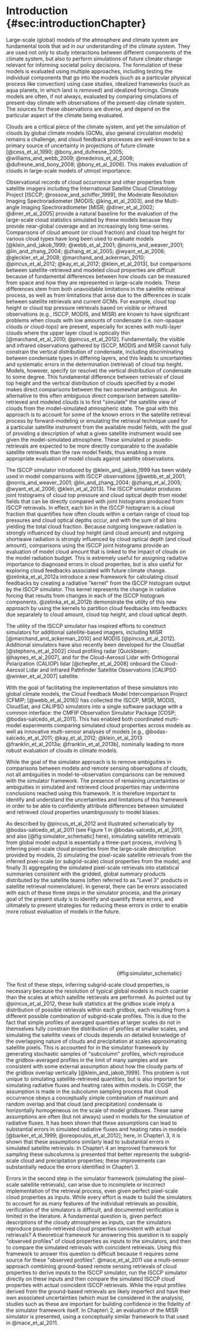 # Introduction {#sec:introductionChapter} 

Large-scale (global) models of the atmosphere and climate system are fundamental tools that aid in our understanding of the climate system. They are used not only to study interactions between different components of the climate system, but also to perform simulations of future climate change relevant for informing societal policy decisions. The formulation of these models is evaluated using multiple approaches, including testing the individual components that go into the models (such as a particular physical process like convection) using case studies, idealized frameworks (such as aqua planets, in which land is removed) and idealized forcings. Climate models are often, if not always, evaluated by comparing simulations of present-day climate with observations of the present-day climate system. The sources for these observations are diverse, and depend on the particular aspect of the climate being evaluated.

Clouds are a critical piece of the climate system, and yet the simulation of clouds by global climate models (GCMs, also general circulation models) remains a challenge, and cloud feedback processes are well-known to be a primary source of uncertainty in projections of future climate [@cess_et_al_1990; @bony_and_dufresne_2005; @williams_and_webb_2009; @medeiros_et_al_2008; @dufresne_and_bony_2008; @bony_et_al_2006]. This makes evaluation of clouds in large-scale models of utmost importance. 

Observational records of cloud occurrence and other properties from satellite imagers including the International Satellite Cloud Climatology Project [ISCCP; @rossow_and_schiffer_1999], the Moderate Resolution Imaging Spectroradiometer [MODIS; @king_et_al_2003], and the Multi-angle Imaging Spectroradiometer [MISR; @diner_et_al_2002; @diner_et_al_2005] provide a natural baseline for the evaluation of the large-scale cloud statistics simulated by these models because they provide near-global coverage and an increasingly long time-series. Comparisons of cloud amount (or cloud fraction) and cloud top height for various cloud types have long been used to evaluate models [@klein_and_jakob_1999; @webb_et_al_2001; @norris_and_weaver_2001; @lin_and_zhang_2004; @zhang_et_al_2005; @wyant_et_al_2006; @gleckler_et_al_2008; @marchand_and_ackerman_2010; @pincus_et_al_2012; @kay_et_al_2012; @klein_et_al_2013], but comparisons between satellite-retrieved and modeled cloud properties are difficult because of fundamental differences between how clouds can be measured from space and how they are represented in large-scale models. These differences stem from both unavoidable limitations in the satellite retrieval process, as well as from limitations that arise due to the differences in scale between satellite retrievals and current GCMs. For example, cloud top height or cloud top pressure retrievals based on visible or infrared observations (e.g., ISCCP, MODIS, and MISR) are known to have significant problems when clouds with low amounts of condensate (i.e. non-opaque clouds or cloud-tops) are present, especially for scenes with multi-layer clouds where the upper layer cloud is optically thin [@marchand_et_al_2010; @pincus_et_al_2012]. Fundamentally, the visible and infrared observations gathered by ISCCP, MODIS and MISR cannot fully constrain the vertical distribution of condensate, including discriminating between condensate types in differing layers, and this leads to uncertainties and systematic errors in the determination (retrieval) of cloud top height. Models, however, specify (or resolve) the vertical distribution of condensate to some degree. This fundamental difference between retrievals of cloud top height and the vertical distribution of clouds specified by a model makes direct comparisons between the two somewhat ambiguous. An alternative to this often ambiguous direct comparison between satellite-retrieved and modeled clouds is to first "simulate" the satellite view of clouds from the model-simulated atmospheric state. The goal with this approach is to account for some of the known errors in the satellite retrieval process by forward-modeling or emulating the retrieval technique used for a particular satellite instrument from the available model fields, with the goal of providing a description of what a given satellite instrument would see given the model-simulated atmosphere. These simulated or psuedo-retrievals are expected to be more directly comparable to the available satellite retrievals than the raw model fields, thus enabling a more appropriate evaluation of model clouds against satellite observations.

The ISCCP simulator introduced by @klein_and_jakob_1999 has been widely used in model comparisons with ISCCP observations [@webb_et_al_2001; @norris_and_weaver_2001; @lin_and_zhang_2004; @zhang_et_al_2005; @wyant_et_al_2006; @klein_et_al_2013]. The ISCCP simulator produces joint histograms of cloud top pressure and cloud optical depth from model fields that can be directly compared with joint histograms produced from ISCCP retrievals. In effect, each bin in the ISCCP histogram is a cloud fraction that quantifies how often clouds within a certain range of cloud top pressures and cloud optical depths occur, and with the sum of all bins yielding the total cloud fraction. Because outgoing longwave radiation is strongly influenced by cloud top height (and cloud amount) and outgoing shortwave radiation is strongly influenced by cloud optical depth (and cloud amount), comparisons using the ISCCP joint histograms provide an evaluation of model cloud amount that is linked to the impact of clouds on the model radiation budget. This is extremely useful for assigning radiative importance to diagnosed errors in cloud properties, but is also useful for exploring cloud feedbacks associated with future climate change. @zelinka_et_al_2012a introduce a new framework for calculating cloud feedbacks by creating a radiative "kernel" from the ISCCP histogram output by the ISCCP simulator. This kernel represents the change in radiative forcing that results from changes in each of the ISCCP histogram components. @zelinka_et_al_2012b demonstrate the utility of this new approach by using the kernels to partition cloud feedbacks into feedbacks due separately to cloud amount, cloud top height, and cloud optical depth.

The utility of the ISCCP simulator has inspired efforts to construct simulators for additional satellite-based imagers, including MISR [@marchand_and_ackerman_2010] and MODIS [@pincus_et_al_2012]. Additional simulators have also recently been developed for the CloudSat [@stephens_et_al_2002] cloud profiling radar [Quickbeam; @haynes_et_al_2007], and for the Cloud-Aerosol Lidar with Orthogonal Polarization (CALIOP) lidar [@chepfer_et_al_2008] onboard the Cloud-Aerosol Lidar and Infrared Pathfinder Satellite Observations [CALIPSO @winker_et_al_2007] satellite.

With the goal of facilitating the implementation of these simulators into global climate models, the Cloud Feedback Model Intercomparison Project (CFMIP; [@webb_et_al_2016]) has collected the ISCCP, MISR, MODIS, CloudSat, and CALIPSO simulators into a single software package with a common interface: the CMFIP Observation Simulator Package [COSP; @bodas-salcedo_et_al_2011]. This has enabled both coordinated multi-model experiments comparing simulated cloud properties across models as well as innovative multi-sensor analyses of models [e.g., @bodas-salcedo_et_al_2011; @kay_et_al_2012; @klein_et_al_2013 @franklin_et_al_2013a; @franklin_et_al_2013b], nominally leading to more robust evaluation of clouds in climate models.

While the goal of the simulator approach is to remove ambiguities in comparisons between models and remote sensing observations of clouds, not all ambiguities in model-to-observation comparisons can be removed with the simulator framework. The presence of remaining uncertainties or ambiguities in simulated and retrieved cloud properties may undermine conclusions reached using this framework. It is therefore important to identify and understand the uncertainties and limitations of this framework in order to be able to confidently attribute differences between simulated and retrieved cloud properties unambiguously to model biases.

As described by @pincus_et_al_2012 and illustrated schematically by @bodas-salcedo_et_al_2011 (see Figure 1 in @bodas-salcedo_et_al_2011, and also [@fig:simulator_schematic] here), simulating satellite retrievals from global model output is essentially a three-part process, involving 1) inferring pixel-scale cloud properties from the large-scale description provided by models, 2) simulating the pixel-scale satellite retrievals from the inferred pixel-scale (or subgrid-scale) cloud properties from the model, and finally 3) aggregating the simulated pixel-scale retrievals into statistical summaries consistent with the gridded, global summary products distributed by the satellite teams (often referred to as "Level 3" products in satellite retrieval nomenclature). In general, there can be errors associated with each of these three steps in the simulator process, and the primary goal of the present study is to identify and quantify these errors, and ultimately to present strategies for reducing these errors in order to enable more robust evaluation of models in the future.

![Schematic of the simulator framework](graphics/simulator_schematic.pdf){#fig:simulator_schematic}

The first of these steps, inferring subgrid-scale cloud properties, is necessary because the resolution of typical global models is much coarser than the scales at which satellite retrievals are performed. As pointed out by @pincus_et_al_2012, these bulk statistics at the gridbox scale imply a distribution of possible retrievals within each gridbox, each resulting from a different possible combination of subgrid-scale profiles. This is due to the fact that simple profiles of averaged quantities at larger scales do not in themselves fully constrain the distribution of profiles at smaller scales, and simulating the satellite views of clouds depends on detailed knowledge of the overlapping nature of clouds and precipitation at scales approximating satellite pixels. This is accounted for in the simulator framework by generating stochastic samples of "subcolumn" profiles, which reproduce the gridbox-averaged profiles in the limit of many samples and are consistent with some external assumption about how the cloudy parts of the gridbox overlap vertically [@klein_and_jakob_1999]. This problem is not unique to simulating satellite-retrieved quantities, but is also important for simulating radiative fluxes and heating rates within models. In COSP, the assumption is made in the subcolumn sampling process that cloud occurrence obeys a conceptually simple combination of maximum and random overlap and that cloud (and precipitation) condensate is horizontally homogeneous on the scale of model gridboxes. These same assumptions are often (but not always) used in models for the simulation of radiative fluxes. It has been shown that these assumptions can lead to substantial errors in simulated radiative fluxes and heating rates in models [@barker_et_al_1999; @oreopoulos_et_al_2012]; here, in Chapter\ 3, it is shown that these assumptions similarly lead to substantial errors in simulated satellite retrievals. In Chapter\ 4 an improved framework for sampling these subcolumns is presented that better represents the subgrid-scale cloud and precipitation properties; these improvements can substantially reduce the errors identified in Chapter\ 3. 

Errors in the second step in the simulator framework (simulating the pixel-scale satellite retrievals), can arise due to incomplete or incorrect implementation of the retrieval process, even given perfect pixel-scale cloud properties as inputs. While every effort is made to build the simulators to account for as many features of the individual retrievals as possible, verification of the simulators is difficult, and documented verification is limited in the literature. A fundamental question is, given perfect descriptions of the cloudy atmosphere as inputs, can the simulators reproduce psuedo-retrieved cloud properties consistent with actual retrievals? A theoretical framework for answering this question is to supply "observed profiles" of cloud properties as inputs to the simulators, and then to compare the simulated retrievals with coincident retrievals. Using this framework to answer this question is difficult because it requires some source for these "observed profiles". @mace_et_al_2011 use a multi-sensor approach combining ground-based remote sensing retrievals of cloud properties to derive inputs to the ISCCP simulator, run the ISCCP simulator directly on these inputs and then compare the simulated ISCCP cloud properties with actual coincident ISCCP retrievals. While the input profiles derived from the ground-based retrievals are likely imperfect and have their own associated uncertainties (which must be considered in the analysis), studies such as these are important for building confidence in the fidelity of the simulator framework itself. In Chapter\ 2, an evaluation of the MISR simulator is presented, using a conceptually similar framework to that used in @mace_et_al_2011.
